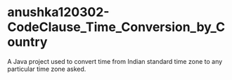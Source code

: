 # anushka120302-CodeClause_Time_Conversion_by_Country
A Java project used to convert time from Indian standard time zone to any particular time zone asked.
